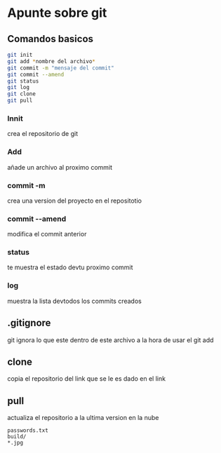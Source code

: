 # Apunte sobre git

## Comandos basicos

```bash
git init
git add *nombre del archivo*
git commit -m "mensaje del commit"
git commit --amend
git status
git log 
git clone  
git pull

```

### Innit
crea el repositorio de git
### Add 
añade un archivo al proximo commit
### commit -m
crea una version del proyecto en el repositotio
### commit --amend
modifica el commit anterior
### status
te muestra el estado devtu proximo commit
### log
muestra la lista devtodos los commits creados
## .gitignore
git ignora lo que este dentro de este archivo a la hora de usar el git add
## clone
copia el repositorio del link que se le es dado en el link
## pull
actualiza el repositorio a la ultima version en la nube

```
passwords.txt
build/
*.jpg
```